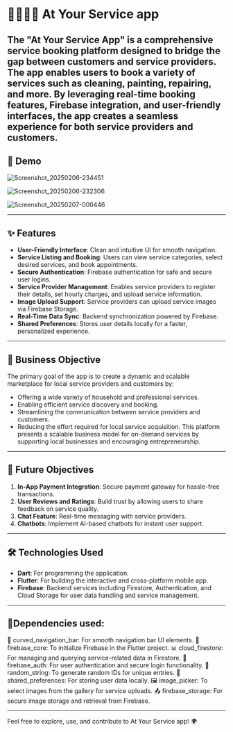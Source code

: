 # 👨‍🔧👩‍🔧 At Your Service app

The "At Your Service App" is a comprehensive service booking platform designed to bridge the gap between customers and service providers. The app enables users to book a variety of services such as cleaning, painting, repairing, and more. By leveraging real-time booking features, Firebase integration, and user-friendly interfaces, the app creates a seamless experience for both service providers and customers.
---

## 📸 Demo

![Screenshot_20250206-234451](https://github.com/user-attachments/assets/2ffb0191-bb59-431c-b33f-59dae34dda5d)

![Screenshot_20250206-232306](https://github.com/user-attachments/assets/7a5d7756-87ee-414c-9391-5a0732ad375b)

![Screenshot_20250207-000446](https://github.com/user-attachments/assets/662e09bf-f512-4ef4-8942-0a18c5e8bf23)

---

## ✨ Features

- **User-Friendly Interface**: Clean and intuitive UI for smooth navigation.
- **Service Listing and Booking**: Users can view service categories, select desired services, and book appointments.
- **Secure Authentication**: Firebase authentication for safe and secure user logins.
- **Service Provider Management**: Enables service providers to register their details, set hourly charges, and upload service information.
- **Image Upload Support**: Service providers can upload service images via Firebase Storage.
- **Real-Time Data Sync**: Backend synchronization powered by Firebase.
- **Shared Preferences**: Stores user details locally for a faster, personalized experience.

---

## 🎯 Business Objective

The primary goal of the app is to create a dynamic and scalable marketplace for local service providers and customers by:
- Offering a wide variety of household and professional services.
- Enabling efficient service discovery and booking.
- Streamlining the communication between service providers and customers.
- Reducing the effort required for local service acquisition.
This platform presents a scalable business model for on-demand services by supporting local businesses and encouraging entrepreneurship.

---

## 🎯 Future Objectives

1. **In-App Payment Integration**: Secure payment gateway for hassle-free transactions.
2. **User Reviews and Ratings**: Build trust by allowing users to share feedback on service quality.
3. **Chat Feature**: Real-time messaging with service providers.
4. **Chatbots**: Implement AI-based chatbots for instant user support.

---

## 🛠️ Technologies Used

- **Dart**: For programming the application.
- **Flutter**: For building the interactive and cross-platform mobile app.
- **Firebase**: Backend services including Firestore, Authentication, and Cloud Storage for user data handling and service management.

---
## 🚀Dependencies used:
📱 curved_navigation_bar: For smooth navigation bar UI elements.
🔑 firebase_core: To initialize Firebase in the Flutter project.
📊 cloud_firestore: For managing and querying service-related data in Firestore.
🔐 firebase_auth: For user authentication and secure login functionality.
🔢 random_string: To generate random IDs for unique entries.
💾 shared_preferences: For storing user data locally.
🖼️ image_picker: To select images from the gallery for service uploads.
📤 firebase_storage: For secure image storage and retrieval from Firebase.

---

Feel free to explore, use, and contribute to At Your Service app! 🌍
